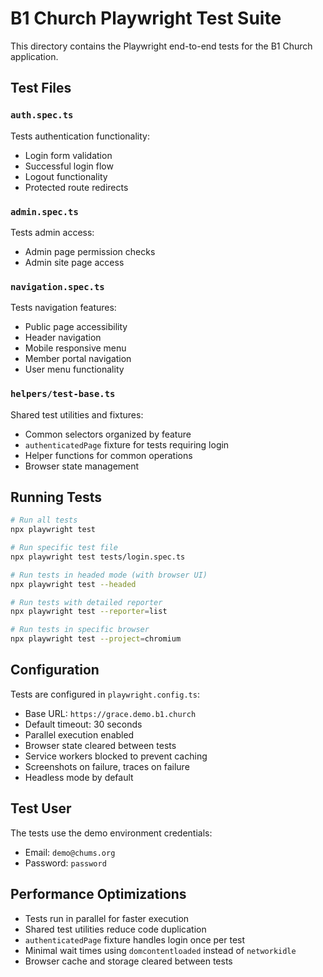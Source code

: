 # B1 Church Playwright Test Suite

This directory contains the Playwright end-to-end tests for the B1 Church application.

## Test Files

### `auth.spec.ts`
Tests authentication functionality:
- Login form validation
- Successful login flow
- Logout functionality
- Protected route redirects

### `admin.spec.ts`
Tests admin access:
- Admin page permission checks
- Admin site page access

### `navigation.spec.ts`
Tests navigation features:
- Public page accessibility
- Header navigation
- Mobile responsive menu
- Member portal navigation
- User menu functionality

### `helpers/test-base.ts`
Shared test utilities and fixtures:
- Common selectors organized by feature
- `authenticatedPage` fixture for tests requiring login
- Helper functions for common operations
- Browser state management

## Running Tests

```bash
# Run all tests
npx playwright test

# Run specific test file
npx playwright test tests/login.spec.ts

# Run tests in headed mode (with browser UI)
npx playwright test --headed

# Run tests with detailed reporter
npx playwright test --reporter=list

# Run tests in specific browser
npx playwright test --project=chromium
```

## Configuration

Tests are configured in `playwright.config.ts`:
- Base URL: `https://grace.demo.b1.church`
- Default timeout: 30 seconds
- Parallel execution enabled
- Browser state cleared between tests
- Service workers blocked to prevent caching
- Screenshots on failure, traces on failure
- Headless mode by default

## Test User

The tests use the demo environment credentials:
- Email: `demo@chums.org`
- Password: `password`

## Performance Optimizations

- Tests run in parallel for faster execution
- Shared test utilities reduce code duplication
- `authenticatedPage` fixture handles login once per test
- Minimal wait times using `domcontentloaded` instead of `networkidle`
- Browser cache and storage cleared between tests